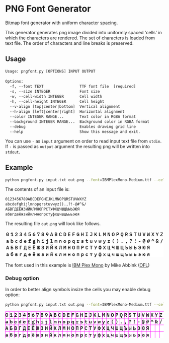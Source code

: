 # PNG Font Generator

Bitmap font generator with uniform character spacing.

This generator generates png image divided into uniformly spaced 'cells' in
which the characters are rendered. The set of characters is loaded from
text file. The order of characters and line breaks is preserved.

## Usage

```
Usage: pngfont.py [OPTIONS] INPUT OUTPUT

Options:
  -f, --font TEXT                TTF font file  [required]
  -s, --size INTEGER             Font size
  -w, --cell-width INTEGER       Cell width
  -h, --cell-height INTEGER      Cell height
  --v-align [top|center|bottom]  Vertical alignment
  --h-align [left|center|right]  Horizontal alignment
  --color INTEGER RANGE...       Text color in RGBA format
  --background INTEGER RANGE...  Background color in RGBA format
  --debug                        Enables drawing grid line
  --help                         Show this message and exit.
```
You can use `-` as `input` argument on order to read input text file from 
`stdin`. If `-` is passed as `output` argument the resulting png will be written
into `stdout`.

## Example

```bash
python pngfont.py input.txt out.png --font=IBMPlexMono-Medium.ttf --cell-width 16 --cell-height 24 --size 18
```
The contents of an input file is:

```
0123456789ABCDEFGHIJKLMNOPQRSTUVWXYZ
abcdefghijlmnopqrstuvwyz().,?!-@#^&/
АБВГДЕЁЖЗИЙКЛМНОПРСТУФХЦЧШЩЪЫЬЭЮЯ
абвгдеёжзийклмнопрстуфхцчшщъыьэюя
```

The resulting file `out.png` will look like follows.

![](example_output.png)

The font used in this example is [IBM Plex Mono](https://fonts.google.com/specimen/IBM+Plex+Mono) by Mike Abbink ([OFL](http://scripts.sil.org/cms/scripts/page.php?site_id=nrsi&id=OFL_web))

### Debug option
In order to better align symbols insize the cells you may enable debug option:

```bash
python pngfont.py input.txt out.png --font=IBMPlexMono-Medium.ttf --cell-width 16 --cell-height 24 --size 18 --debug --v-align top --h-align left
```

![](example_debug_output.png)
